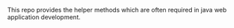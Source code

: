 This repo provides the helper methods which are often required in java web application development.
